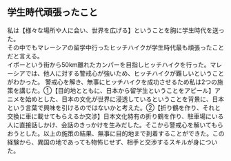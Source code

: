 ## 学生時代頑張ったこと
私は【様々な場所や人に会い、世界を広げる】ということを胸に学生時代を送った。  
その中でもマレーシアの留学中行ったヒッチハイクが学生時代最も頑張ったことだと言える。  
イポーという街から50km離れたカンパーを目指しヒッチハイクを行った。マレーシアでは、他人に対する警戒心が強いため、ヒッチハイクが難しいということがわかった。
警戒心を解き、無事にヒッチハイクを成功させるため私は2つの施策を講じた。①【目的地とともに、日本から留学生ということをアピール】アニメを始めとした、日本の文化が世界に浸透しているということを背景に、日本という言葉で興味を引けるのではないかと考えた。②【折り鶴を作り、それと交換に車に載せてもらえるか交渉】日本文化特有の折り鶴を作り、駐車場にいる人に直接話しかけ、会話のきっかけを生みだした。そこから警戒心を解いてもらおうとした。以上の施策の結果、無事に目的地まで到着することができた。この経験から、異国の地であっても物怖じせず、相手と交渉するスキルが身についた。
